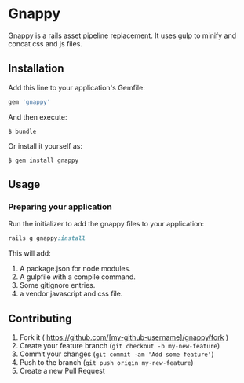 # Gnappy

Gnappy is a rails asset pipeline replacement.  It uses gulp to minify and concat css and js files.  

## Installation

Add this line to your application's Gemfile:

```ruby
gem 'gnappy'
```

And then execute:

    $ bundle

Or install it yourself as:

    $ gem install gnappy

## Usage

### Preparing your application

Run the initializer to add the gnappy files to your application:

```ruby
rails g gnappy:install
```
This will add:
 1. A package.json for node modules.
 2. A gulpfile with a compile command.
 3. Some gitignore entries.
 4. a vendor javascript and css file.



## Contributing

1. Fork it ( https://github.com/[my-github-username]/gnappy/fork )
2. Create your feature branch (`git checkout -b my-new-feature`)
3. Commit your changes (`git commit -am 'Add some feature'`)
4. Push to the branch (`git push origin my-new-feature`)
5. Create a new Pull Request
